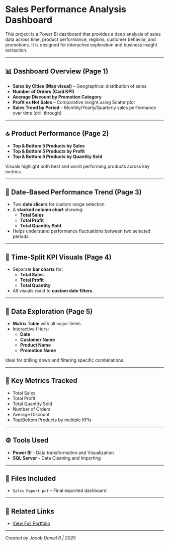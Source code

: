 # Sales Performance Analysis Dashboard

This project is a Power BI dashboard that provides a deep analysis of sales data across time, product performance, regions, customer behavior, and promotions. It is designed for interactive exploration and business insight extraction.

---

## 📊 Dashboard Overview (Page 1)

- **Sales by Cities (Map visual)** – Geographical distribution of sales
- **Number of Orders (Card KPI)**
- **Average Discount by Promotion Category**
- **Profit vs Net Sales** – Comparative insight using Scatterplot
- **Sales Trend by Period** – Monthly/Yearly/Quarterly sales performance over time (drill through)

---

## 🔝 Product Performance (Page 2)

- **Top & Bottom 5 Products by Sales**
- **Top & Bottom 5 Products by Profit**
- **Top & Bottom 5 Products by Quantity Sold**

Visuals highlight both best and worst performing products across key metrics.

---

## 📅 Date-Based Performance Trend (Page 3)

- Two **date slicers** for custom range selection
- A **stacked column chart** showing:
  - **Total Sales**
  - **Total Profit**
  - **Total Quantity Sold**
- Helps understand performance fluctuations between two selected periods.

---

## 📆 Time-Split KPI Visuals (Page 4)

- Separate **bar charts** for:
  - **Total Sales**
  - **Total Profit**
  - **Total Quantity**
- All visuals react to **custom date filters**.

---

## 🧾 Data Exploration (Page 5)

- **Matrix Table** with all major fields
- Interactive filters:
  - **Date**
  - **Customer Name**
  - **Product Name**
  - **Promotion Name**

Ideal for drilling down and filtering specific combinations.

---

## 🔑 Key Metrics Tracked

- Total Sales  
- Total Profit  
- Total Quantity Sold  
- Number of Orders  
- Average Discount  
- Top/Bottom Products by multiple KPIs

---

## ⚙️ Tools Used

- **Power BI** - Data transformation and Visualization
- **SQL Server** - Data Cleaning and Importing

---

## 📁 Files Included

- `Sales Report.pdf` – Final exported dashboard

---

## 🔗 Related Links

- [View Full Portfolio](../portfolio)

---

*Created by Jacob Daniel R | 2025*

